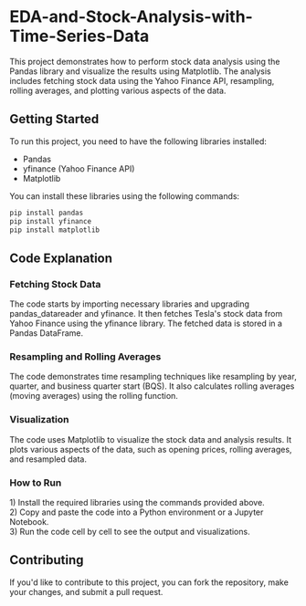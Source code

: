 # EDA-and-Stock-Analysis-with-Time-Series-Data

This project demonstrates how to perform stock data analysis using the Pandas library and visualize the results using Matplotlib. The analysis includes fetching stock data using the Yahoo Finance API, resampling, rolling averages, and plotting various aspects of the data.

## Getting Started

To run this project, you need to have the following libraries installed:

- Pandas
- yfinance (Yahoo Finance API)
- Matplotlib

You can install these libraries using the following commands:

```sh
pip install pandas
pip install yfinance
pip install matplotlib
```
<h2>Code Explanation</h2>
<h3>Fetching Stock Data</h3>
The code starts by importing necessary libraries and upgrading pandas_datareader and yfinance. It then fetches Tesla's stock data from Yahoo Finance using the yfinance library. The fetched data is stored in a Pandas DataFrame.

<h3>Resampling and Rolling Averages</h3>
The code demonstrates time resampling techniques like resampling by year, quarter, and business quarter start (BQS). It also calculates rolling averages (moving averages) using the rolling function.

<h3>Visualization</h3>
The code uses Matplotlib to visualize the stock data and analysis results. It plots various aspects of the data, such as opening prices, rolling averages, and resampled data.

<h3>How to Run</h3>
1) Install the required libraries using the commands provided above.<br>
2) Copy and paste the code into a Python environment or a Jupyter Notebook.<br>
3) Run the code cell by cell to see the output and visualizations.<br>
<h2>Contributing</h2>
If you'd like to contribute to this project, you can fork the repository, make your changes, and submit a pull request.
